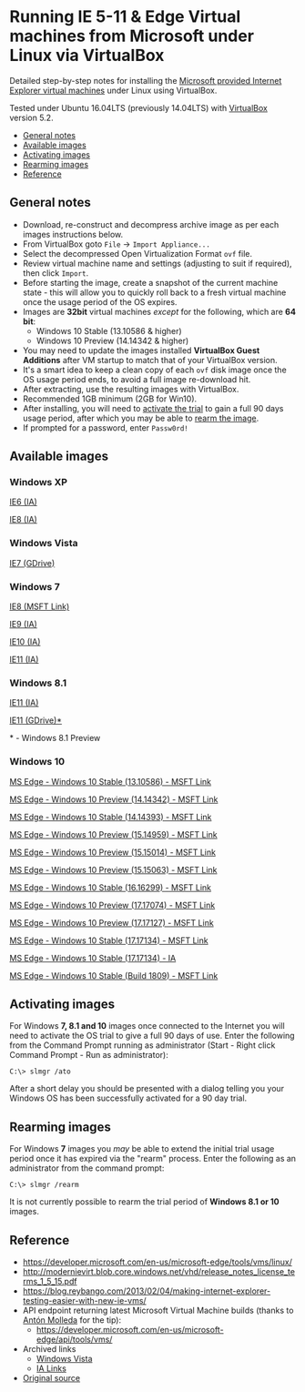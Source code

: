 # Running IE 5-11 & Edge Virtual machines from Microsoft under Linux via VirtualBox

Detailed step-by-step notes for installing the [Microsoft provided Internet Explorer virtual machines](https://developer.microsoft.com/en-us/microsoft-edge/tools/vms/linux/) under Linux using VirtualBox.

Tested under Ubuntu 16.04LTS (previously 14.04LTS) with [VirtualBox](https://www.virtualbox.org) version 5.2.

- [General notes](#general-notes)
- [Available images](#available-images)
- [Activating images](#activating-images)
- [Rearming images](#rearming-images)
- [Reference](#reference)

## General notes
- Download, re-construct and decompress archive image as per each images instructions below.
- From VirtualBox goto `File` -> `Import Appliance...`
- Select the decompressed Open Virtualization Format `ovf` file.
- Review virtual machine name and settings (adjusting to suit if required), then click `Import`.
- Before starting the image, create a snapshot of the current machine state - this will allow you to quickly roll back to a fresh virtual machine once the usage period of the OS expires.
- Images are **32bit** virtual machines *except* for the following, which are **64 bit**:
	- Windows 10 Stable  (13.10586 & higher)
	- Windows 10 Preview (14.14342 & higher)
- You may need to update the images installed **VirtualBox Guest Additions** after VM startup to match that of your VirtualBox version.
- It's a smart idea to keep a clean copy of each `ovf` disk image once the OS usage period ends, to avoid a full image re-download hit.
- After extracting, use the resulting images with VirtualBox.
- Recommended 1GB minimum (2GB for Win10).
- After installing, you will need to [activate the trial](#activating-images) to gain a full 90 days usage period, after which you may be able to [rearm the image](#rearming-images).
- If prompted for a password, enter `Passw0rd!`

## Available images

### Windows XP

[IE6 (IA)](https://archive.org/download/ie6.xp.virtualbox/IE6.XP.VirtualBox.zip)

[IE8 (IA)](https://archive.org/download/ie6.xp.virtualbox/IE8.XP.VirtualBox.zip)

### Windows Vista

[IE7 (GDrive)](https://drive.google.com/uc?export=download&id=0B6ErFLUmGTfaV1Q0QndxYVViV2c)

### Windows 7

[IE8 (MSFT Link)](https://az792536.vo.msecnd.net/vms/VMBuild_20150916/VirtualBox/IE8/IE8.Win7.VirtualBox.zip)

[IE9 (IA)](https://archive.org/download/ie9.win7.virtualbox/IE9.Win7.VirtualBox.zip)

[IE10 (IA)](https://archive.org/download/ie10.win7.virtualbox/IE10.Win7.VirtualBox.zip)

[IE11 (IA)](https://archive.org/download/ie11.win7.virtualbox/IE11.Win7.VirtualBox.zip)


### Windows 8.1

[IE11 (IA)](https://archive.org/download/ie11.win81.virtualbox/IE11.Win81.VirtualBox.zip)

[IE11 (GDrive)*](https://drive.google.com/uc?export=download&id=0B76gNAvlBE7eUFZEZmlXRTlkeU0)

\* - Windows 8.1 Preview

### Windows 10

[MS Edge - Windows 10 Stable (13.10586) - MSFT Link](https://az792536.vo.msecnd.net/vms/VMBuild_20160322/VirtualBox/MSEdge/MSEdge.Win10TH2.VirtualBox.zip)

[MS Edge - Windows 10 Preview (14.14342) - MSFT Link](https://az792536.vo.msecnd.net/vms/VMBuild_20160511/VirtualBox/MSEdge/MSEdge.Win10_preview.VirtualBox.zip)

[MS Edge - Windows 10 Stable (14.14393) - MSFT Link](https://az792536.vo.msecnd.net/vms/VMBuild_20160802/VirtualBox/MSEdge/MSEdge.Win10_RS1.VirtualBox.zip)

[MS Edge - Windows 10 Preview (15.14959) - MSFT Link](https://az792536.vo.msecnd.net/vms/VMBuild_20161102/VirtualBox/MSEdge/MSEdge.Win10_preview.VirtualBox.zip)

[MS Edge - Windows 10 Preview (15.15014) - MSFT Link](https://az792536.vo.msecnd.net/vms/VMBuild_20170126/VirtualBox/MSEdge/MSEdge.Win10_preview.VirtualBox.zip)

[MS Edge - Windows 10 Preview (15.15063) - MSFT Link](https://az792536.vo.msecnd.net/vms/VMBuild_20170320/VirtualBox/MSEdge/MSEdge.Win10.RS2.VirtualBox.zip)

[MS Edge - Windows 10 Stable (16.16299) - MSFT Link](https://az792536.vo.msecnd.net/vms/VMBuild_20171019/VirtualBox/MSEdge/MSEdge.Win10.VirtualBox.zip)

[MS Edge - Windows 10 Preview (17.17074) - MSFT Link](https://az792536.vo.msecnd.net/vms/VMBuild_20180102/VirtualBox/MSEdge/MSEdge.Win10_preview.VirtualBox.zip)

[MS Edge - Windows 10 Preview (17.17127) - MSFT Link](https://az792536.vo.msecnd.net/vms/VMBuild_20180320/VirtualBox/MSEdge/MSEdge.Win10_preview.VirtualBox.zip)

[MS Edge - Windows 10 Stable (17.17134) - MSFT Link](https://az792536.vo.msecnd.net/vms/VMBuild_20180425/VirtualBox/MSEdge/MSEdge.Win10.VirtualBox.zip)

[MS Edge - Windows 10 Stable (17.17134) - IA](https://archive.org/download/msedge.win10.virtualbox/MSEdge.Win10.VirtualBox.zip)

[MS Edge - Windows 10 Stable (Build 1809) - MSFT Link](https://az792536.vo.msecnd.net/vms/VMBuild_20190311/VirtualBox/MSEdge/MSEdge.Win10.VirtualBox.zip)

## Activating images
For Windows **7, 8.1 and 10** images once connected to the Internet you will need to activate the OS trial to give a full 90 days of use. Enter the following from the Command Prompt running as administrator (Start - Right click Command Prompt - Run as administrator):

```
C:\> slmgr /ato
```

After a short delay you should be presented with a dialog telling you your Windows OS has been successfully activated for a 90 day trial.

## Rearming images
For Windows **7** images you *may* be able to extend the initial trial usage period once it has expired via the "rearm" process. Enter the following as an administrator from the command prompt:

```
C:\> slmgr /rearm
```

It is not currently possible to rearm the trial period of **Windows 8.1 or 10** images.


## Reference
- https://developer.microsoft.com/en-us/microsoft-edge/tools/vms/linux/
- http://modernievirt.blob.core.windows.net/vhd/release_notes_license_terms_1_5_15.pdf
- https://blog.reybango.com/2013/02/04/making-internet-explorer-testing-easier-with-new-ie-vms/
- API endpoint returning latest Microsoft Virtual Machine builds (thanks to [Antón Molleda](https://twitter.com/molant) for the tip):
	- https://developer.microsoft.com/en-us/microsoft-edge/api/tools/vms/
- Archived links
    - [Windows Vista](https://gist.github.com/zmwangx/e728c56f428bc703c6f6#gistcomment-3196040)
    - [IA Links](https://gist.github.com/zmwangx/e728c56f428bc703c6f6#gistcomment-3115797)
- [Original source](https://github.com/magnetikonline/linux-microsoft-ie-virtual-machines)

